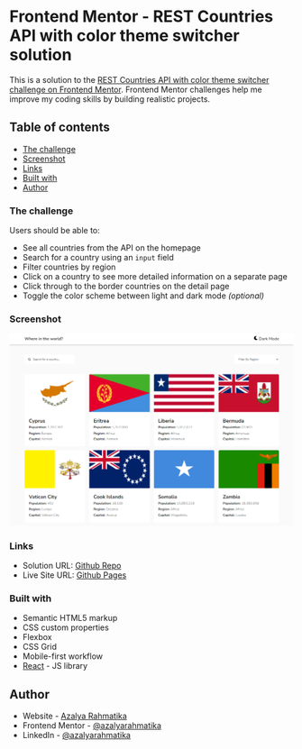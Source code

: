 # Frontend Mentor - REST Countries API with color theme switcher solution

This is a solution to the [REST Countries API with color theme switcher challenge on Frontend Mentor](https://www.frontendmentor.io/challenges/rest-countries-api-with-color-theme-switcher-5cacc469fec04111f7b848ca). Frontend Mentor challenges help me improve my coding skills by building realistic projects. 

## Table of contents

- [The challenge](#the-challenge)
- [Screenshot](#screenshot)
- [Links](#links)
- [Built with](#built-with)
- [Author](#author)

### The challenge

Users should be able to:

- See all countries from the API on the homepage
- Search for a country using an `input` field
- Filter countries by region
- Click on a country to see more detailed information on a separate page
- Click through to the border countries on the detail page
- Toggle the color scheme between light and dark mode *(optional)*

### Screenshot

![](./public/Capture.PNG)

### Links

- Solution URL: [Github Repo](https://github.com/azalyarahmatika/country-rest-api)
- Live Site URL: [Github Pages](https://azalyarahmatika.github.io/country-rest-api/)

### Built with

- Semantic HTML5 markup
- CSS custom properties
- Flexbox
- CSS Grid
- Mobile-first workflow
- [React](https://reactjs.org/) - JS library

## Author

- Website - [Azalya Rahmatika](https://www.azalyarahmatika.com)
- Frontend Mentor - [@azalyarahmatika](https://www.frontendmentor.io/profile/azalyarahmatika)
- LinkedIn - [@azalyarahmatika](https://www.linkedin.com/in/azalyarahmatika/)
